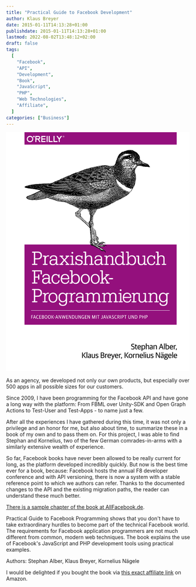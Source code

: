 ```yaml
---
title: "Practical Guide to Facebook Development"
author: Klaus Breyer
date: 2015-01-11T14:13:28+01:00
publishdate: 2015-01-11T14:13:28+01:00
lastmod: 2022-08-02T13:48:12+02:00
draft: false
tags:
  [
    "Facebook",
    "API",
    "Development",
    "Book",
    "JavaScript",
    "PHP",
    "Web Technologies",
    "Affiliate",
  ]
categories: ["Business"]
---
```


![](9783955617943.jpg)

As an agency, we developed not only our own products, but especially over 500 apps in all possible sizes for our customers.

Since 2009, I have been programming for the Facebook API and have gone a long way with the platform: From FBML over Unity-SDK and Open Graph Actions to Test-User and Test-Apps - to name just a few.

After all the experiences I have gathered during this time, it was not only a privilege and an honor for me, but also about time, to summarize these in a book of my own and to pass them on. For this project, I was able to find Stephan and Kornelius, two of the few German comrades-in-arms with a similarly extensive wealth of experience.

So far, Facebook books have never been allowed to be really current for long, as the platform developed incredibly quickly. But now is the best time ever for a book, because: Facebook hosts the annual F8 developer conference and with API versioning, there is now a system with a stable reference point to which we authors can refer. Thanks to the documented changes to the API and the existing migration paths, the reader can understand these much better.

[There is a sample chapter of the book at AllFacebook.de](http://allfacebook.de/allgemeines/anwendungsoptimierung-und-erfolgsmessung-kostenloses-buchkapitel-als-exklusiver-download-pdf-24-seiten).

Practical Guide to Facebook Programming shows that you don't have to take extraordinary hurdles to become part of the technical Facebook world. The requirements for Facebook application programmers are not much different from common, modern web techniques. The book explains the use of Facebook's JavaScript and PHP development tools using practical examples.

Authors: Stephan Alber, Klaus Breyer, Kornelius Nägele

I would be delighted if you bought the book via [this exact affiliate link](http://amzn.to/2AmXw59) on Amazon.
